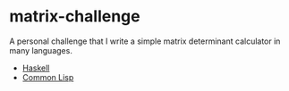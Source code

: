 matrix-challenge
================

A personal challenge that I write a simple matrix determinant calculator in many languages.

* [Haskell](code/matrix.hs)
* [Common Lisp](code/matrix.lisp)
